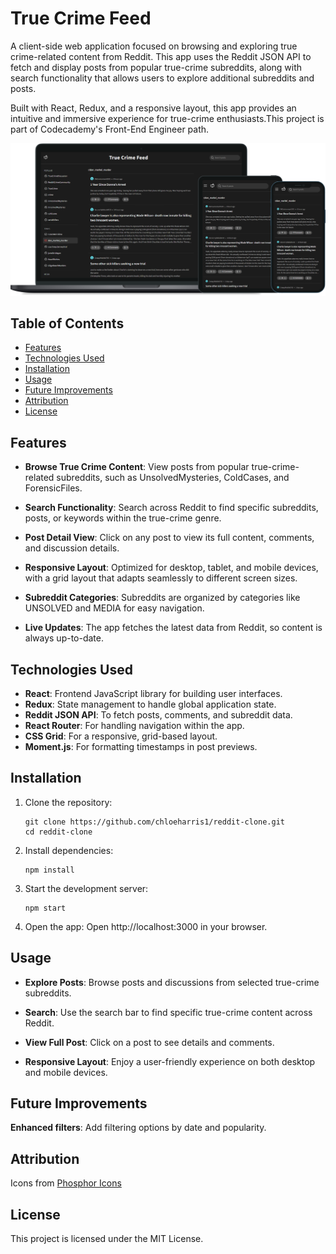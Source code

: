 # True Crime Feed

A client-side web application focused on browsing and exploring true crime-related content from Reddit. This app uses the Reddit JSON API to fetch and display posts from popular true-crime subreddits, along with search functionality that allows users to explore additional subreddits and posts.

Built with React, Redux, and a responsive layout, this app provides an intuitive and immersive experience for true-crime enthusiasts.This project is part of Codecademy's Front-End Engineer path.

![True Crime Feed Mockups](./public/redditmocks.png)

## Table of Contents

- [Features](#features)
- [Technologies Used](#technologies-used)
- [Installation](#installation)
- [Usage](#usage)
- [Future Improvements](#future-improvements)
- [Attribution](#attribution)
- [License](#license)

## Features

- **Browse True Crime Content**: View posts from popular true-crime-related subreddits, such as UnsolvedMysteries, ColdCases, and ForensicFiles.

- **Search Functionality**: Search across Reddit to find specific subreddits, posts, or keywords within the true-crime genre.

- **Post Detail View**: Click on any post to view its full content, comments, and discussion details.

- **Responsive Layout**: Optimized for desktop, tablet, and mobile devices, with a grid layout that adapts seamlessly to different screen sizes.

- **Subreddit Categories**: Subreddits are organized by categories like UNSOLVED and MEDIA for easy navigation.

- **Live Updates**: The app fetches the latest data from Reddit, so content is always up-to-date.

## Technologies Used

- **React**: Frontend JavaScript library for building user interfaces.
- **Redux**: State management to handle global application state.
- **Reddit JSON API**: To fetch posts, comments, and subreddit data.
- **React Router**: For handling navigation within the app.
- **CSS Grid**: For a responsive, grid-based layout.
- **Moment.js**: For formatting timestamps in post previews.

## Installation

1. Clone the repository:
   ```
   git clone https://github.com/chloeharris1/reddit-clone.git
   cd reddit-clone
   ```
2. Install dependencies:
   ```
   npm install
   ```
3. Start the development server:
   ```
   npm start
   ```
4. Open the app:
   Open http://localhost:3000 in your browser.

## Usage

- **Explore Posts**: Browse posts and discussions from selected true-crime subreddits.

- **Search**: Use the search bar to find specific true-crime content across Reddit.

- **View Full Post**: Click on a post to see details and comments.

- **Responsive Layout**: Enjoy a user-friendly experience on both desktop and mobile devices.

## Future Improvements

**Enhanced filters**: Add filtering options by date and popularity.

## Attribution

Icons from [Phosphor Icons](https://phosphoricons.com/)

## License

This project is licensed under the MIT License.
